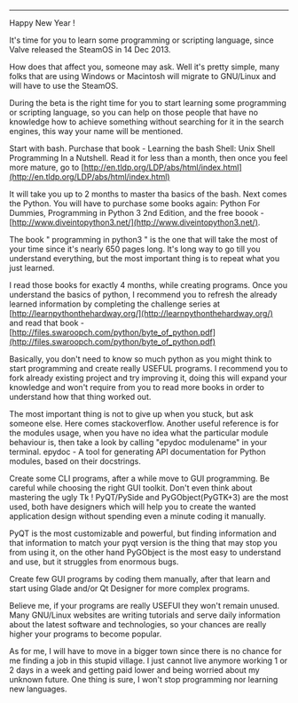 
---

Happy New Year !

It's time for you to learn some programming or scripting language, since Valve released the SteamOS in 14 Dec 2013.

How does that affect you, someone may ask. Well it's pretty simple, many folks that are using Windows or Macintosh will migrate to GNU/Linux and will have to use the SteamOS. 

During the beta is the right time for you to start learning some programming or scripting language, so you can help on those people that have no knowledge how to achieve something without searching for it in the search engines, this way your name will be mentioned.

Start with bash. Purchase that book - Learning the bash Shell: Unix Shell Programming In a Nutshell. Read it for less than a month, then once you feel more mature, go to [http://en.tldp.org/LDP/abs/html/index.html](http://en.tldp.org/LDP/abs/html/index.html) 

It will take you up to 2 months to master tha basics of the bash. Next comes the Python. You will have to purchase some books again: Python For Dummies, Programming in Python 3 2nd Edition, and the free boook - [http://www.diveintopython3.net/](http://www.diveintopython3.net/). 

The book " programming in python3 " is the one that will take the most of your time since it's nearly 650 pages long. It's long way to go till you understand everything, but the most important thing is to repeat what you just learned.

I read those books for exactly 4 months, while creating programs. Once you understand the basics of python, I recommend you to refresh the already learned information by completing the challenge series at [http://learnpythonthehardway.org/](http://learnpythonthehardway.org/) and read that book - [http://files.swaroopch.com/python/byte_of_python.pdf](http://files.swaroopch.com/python/byte_of_python.pdf)

Basically, you don't need to know so much python as you might think to start programming and create really USEFUL programs. I recommend you to fork already existing project and try improving it, doing this will expand your knowledge and won't require from you to read more books in order to understand how that thing worked out.

The most important thing is not to give up when you stuck, but ask someone else. Here comes stackoverflow. Another useful reference is for the modules usage, when you have no idea what the particular module behaviour is, then take a look by calling "epydoc modulename" in your terminal. epydoc - A tool for generating API documentation for Python modules, based on their docstrings.

Create some CLI programs, after a while move to GUI programming. Be careful while choosing the right GUI toolkit. Don't even think about mastering the ugly Tk ! PyQT/PySide and PyGObject(PyGTK+3) are the most used, both have designers which will help you to create the wanted application design without spending even a minute coding it manually.

PyQT is the most customizable and powerful, but finding information and that information to match your pyqt version is the thing that may stop you from using it, on the other hand PyGObject is the most easy to understand and use, but it struggles from enormous bugs.

Create few GUI programs by coding them manually, after that learn and start using Glade and/or Qt Designer for more complex programs.

Believe me, if your programs are really USEFUl they won't remain unused. Many GNU/Linux websites are writing tutorials and serve daily information about the latest software and technologies, so your chances are really higher your programs to become popular.

As for me, I will have to move in a bigger town since there is no chance for me finding a job in this stupid village. I just cannot live anymore working 1 or 2 days in a week and getting paid lower and being worried about my unknown future. One thing is sure, I won't stop programming nor learning new languages.
